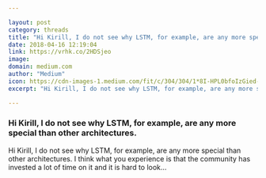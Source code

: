 ```yaml
---

layout: post
category: threads
title: "Hi Kirill, I do not see why LSTM, for example, are any more special than other architectures."
date: 2018-04-16 12:19:04
link: https://vrhk.co/2HDSjeo
image: 
domain: medium.com
author: "Medium"
icon: https://cdn-images-1.medium.com/fit/c/304/304/1*8I-HPL0bfoIzGied-dzOvA.png
excerpt: "Hi Kirill, I do not see why LSTM, for example, are any more special than other architectures. I think what you experience is that the community has invested a lot of time on it and it is hard to look…"

---
```


### Hi Kirill, I do not see why LSTM, for example, are any more special than other architectures.

Hi Kirill, I do not see why LSTM, for example, are any more special than other architectures. I think what you experience is that the community has invested a lot of time on it and it is hard to look…